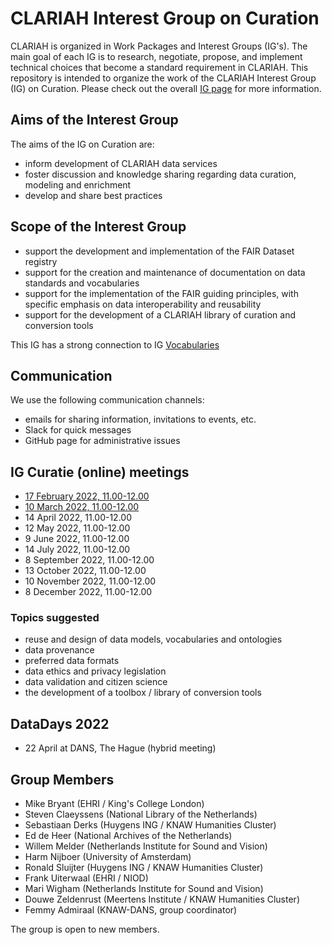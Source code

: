 # CLARIAH Interest Group on Curation

CLARIAH is organized in Work Packages and Interest Groups (IG's). The main goal of each IG is to research, negotiate, propose, and implement technical choices that become a standard requirement in CLARIAH. This repository is intended to organize the work of the CLARIAH Interest Group (IG) on Curation. Please check out the overall [IG page](https://github.com/clariah/ig/) for more information.

## Aims of the Interest Group

The aims of the IG on Curation are:
- inform development of CLARIAH data services
- foster discussion and knowledge sharing regarding data curation, modeling and enrichment
- develop and share best practices


## Scope of the Interest Group
- support the development and implementation of the FAIR Dataset registry
- support for the creation and maintenance of documentation on data standards and vocabularies
- support for the implementation of the FAIR guiding principles, with specific emphasis on data interoperability and reusability
- support for the development of a CLARIAH library of curation and conversion tools

This IG has a strong connection to IG [Vocabularies](https://github.com/CLARIAH/clariah-plus/tree/main/interest-groups/vocabularies)

## Communication

We use the following communication channels:
- emails for sharing information, invitations to events, etc.
- Slack for quick messages
- GitHub page for administrative issues

## IG Curatie (online) meetings
- [17 February 2022, 11.00-12.00](https://github.com/CLARIAH/clariah-plus/blob/main/interest-groups/curation/220217%20minutes.md)
- [10 March 2022, 11.00-12.00](https://github.com/CLARIAH/clariah-plus/blob/6da19e2eff54dbee3630828becb99b4b1b63ce68/interest-groups/curation/220311%20minutes.md)
- 14 April 2022, 11.00-12.00
- 12 May 2022, 11.00-12.00
- 9 June 2022, 11.00-12.00
- 14 July 2022, 11.00-12.00
- 8 September 2022, 11.00-12.00
- 13 October 2022, 11.00-12.00
- 10 November 2022, 11.00-12.00
- 8 December 2022, 11.00-12.00

### Topics suggested
-  reuse and design of data models, vocabularies and ontologies
-  data provenance
-  preferred data formats
-  data ethics and privacy legislation
-  data validation and citizen science
-  the development of a toolbox / library of conversion tools

## DataDays 2022
- 22 April at DANS, The Hague (hybrid meeting)

## Group Members
- Mike Bryant (EHRI / King's College London)
- Steven Claeyssens (National Library of the Netherlands)
- Sebastiaan Derks (Huygens ING / KNAW Humanities Cluster)
- Ed de Heer (National Archives of the Netherlands)
- Willem Melder (Netherlands Institute for Sound and Vision)
- Harm Nijboer (University of Amsterdam)
- Ronald Sluijter (Huygens ING / KNAW Humanities Cluster)
- Frank Uiterwaal (EHRI / NIOD)
- Mari Wigham (Netherlands Institute for Sound and Vision)
- Douwe Zeldenrust (Meertens Institute / KNAW Humanities Cluster)
- Femmy Admiraal (KNAW-DANS, group coordinator)

The group is open to new members. 

